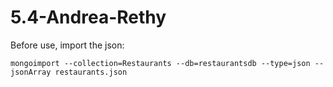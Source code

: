 # 5.4-Andrea-Rethy

Before use, import the json:

```
mongoimport --collection=Restaurants --db=restaurantsdb --type=json --jsonArray restaurants.json
```
